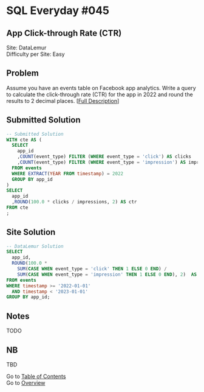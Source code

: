 # SQL Everyday \#045

## App Click-through Rate (CTR)

Site: DataLemur\
Difficulty per Site: Easy

## Problem

Assume you have an events table on Facebook app analytics. Write a query to calculate the click-through rate (CTR) for the app in 2022 and round the results to 2 decimal places. [[Full Description](https://datalemur.com/questions/click-through-rate)]

## Submitted Solution

```sql
-- Submitted Solution
WITH cte AS (
  SELECT 
    app_id
    ,COUNT(event_type) FILTER (WHERE event_type = 'click') AS clicks
    ,COUNT(event_type) FILTER (WHERE event_type = 'impression') AS impressions
  FROM events
  WHERE EXTRACT(YEAR FROM timestamp) = 2022
  GROUP BY app_id
)
SELECT 
  app_id
  ,ROUND(100.0 * clicks / impressions, 2) AS ctr
FROM cte
;
```

## Site Solution

```sql
-- DataLemur Solution 
SELECT
  app_id,
  ROUND(100.0 *
    SUM(CASE WHEN event_type = 'click' THEN 1 ELSE 0 END) /
    SUM(CASE WHEN event_type = 'impression' THEN 1 ELSE 0 END), 2)  AS ctr_rate
FROM events
WHERE timestamp >= '2022-01-01' 
  AND timestamp < '2023-01-01'
GROUP BY app_id;
```

## Notes

TODO

## NB

TBD

Go to [Table of Contents](/README.md#contents)\
Go to [Overview](/README.md)
